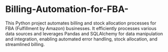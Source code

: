 # Billing-Automation-for-FBA-
This Python project automates billing and stock allocation processes for FBA (Fulfillment by Amazon) businesses. It efficiently processes various data sources and leverages Pandas and SQLAlchemy for data manipulation and integration, enabling automated error handling, stock allocation, and streamlined billing.
